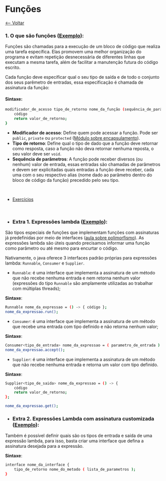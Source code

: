 # Funções
[<-- Voltar](../README.md)

### 1. O que são funções ([Exemplo](./Funcoes.java)):

Funções são chamadas para a execução de um bloco de código que realiza uma tarefa específica. Elas promovem uma melhor organização do programa e evitam repetição desnecessária de diferentes linhas que executam a mesma tarefa, além de facilitar a manutenção futura do código escrito.

Cada função deve especificar qual o seu tipo de saída e de todo o conjunto dos seus parêmetro de entradas, essa especificação é chamada de assinatura da função:

#### Sintaxe:
```bash
modificador_de_acesso tipo_de_retorno nome_da_função (sequência_de_parâmetros) {
    código
    return valor_de_retorno;
}
```

- **Modificador de acesso**: Define quem pode acessar a função. Pode ser ```public```, ```private``` ou ```protected``` ([Módulo sobre encapsulamento](../../encapsulamento/README.md)).
- **Tipo de retorno**: Define qual o tipo de dado que a função deve retornar como resposta, caso a função não deva retornar nenhuma reposta, o seu valor deve ser ```void```.
- **Sequência de parâmetros**: A função pode receber diversos (ou nenhum) valor de entrada, essas entradas são chamadas de parâmetros e devem ser explicitadas quais entradas a função deve receber, cada uma com o seu respectivo alias (nome dado ao parâmetro dentro do bloco de código da função) precedido pelo seu tipo.

<br>

- [Exercícios](./exercicios.md)

<br>

- ### Extra 1. Expressões lambda ([Exemplo](./Lambda.java)):

São tipos especiais de funções que implementam funções com assinaturas já predefinidas por meio de interfaces ([aula sobre polimorfismo](../../polimorfismo/README.md)). As expressões lambda são úteis quando precisamos informar uma função como parâmetro ou até mesmo para encurtar o código.

Nativamente, o java oferece 3 interfaces padrão próprias para expressões lambda: ```Runnable```, ```Consumer``` e ```Supplier```.

- ```Runnable```: é uma interface que implementa a assinatura de um método que não recebe nenhuma entrada e nem retorna nenhum valor (expressões do tipo ```Runnable``` são amplamente utilizadas ao trabalhar com múltiplas threads);

**Sintaxe**:

```bash
Runnable nome_da_expressao = () -> { código };
nome_da_expressao.run();
```

-  ```Consumer```: é uma interface que implementa a assinatura de um método que recebe uma entrada com tipo definido e não retorna nenhum valor;

**Sintaxe**:

```bash
Consumer<tipo_de_entrada> nome_da_expressao = ( parametro_de_entrada ) -> { código };
nome_da_expressao.accept();
```

-  ```Supplier```: é uma interface que implementa a assinatura de um método que não recebe nenhuma entrada e retorna um valor com tipo definido.

**Sintaxe**:

```bash
Supplier<tipo_de_saida> nome_da_expressao = () -> {
    código
    return valor_de_retorno;
};

nome_da_expressao.get();
```

- ### Extra 2. Expressões Lambda com assinatura customizada ([Exemplo](./LambdaCustomizado.java)):

Também é possível definir quais são os tipos de entrada e saída de uma expressão lambda, para isso, basta criar uma interface que defina a assinatura desejada para a expressão.

**Sintaxe**:

```bash
interface nome_da_interface {
    tipo_de_retorno nome_do_metodo ( lista_de_parametros );
}
```